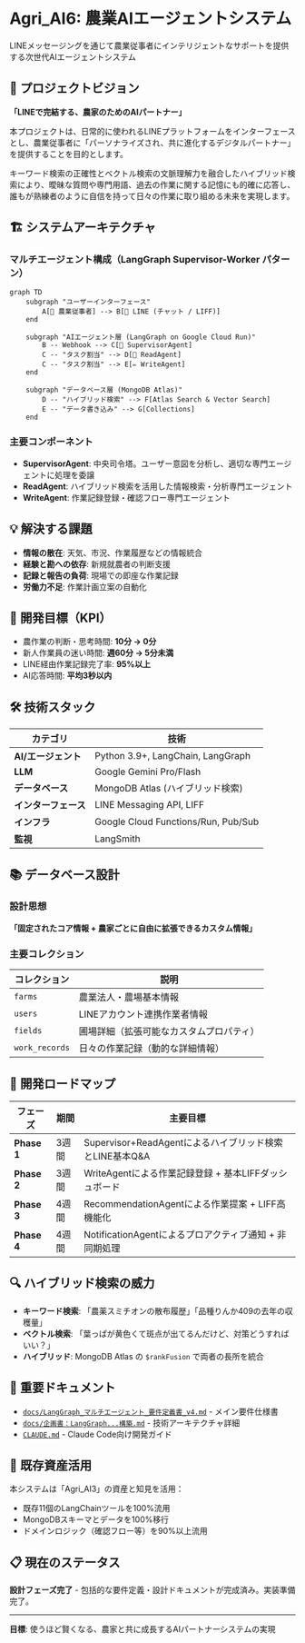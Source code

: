 # Agri_AI6: 農業AIエージェントシステム

LINEメッセージングを通じて農業従事者にインテリジェントなサポートを提供する次世代AIエージェントシステム

## 🌱 プロジェクトビジョン

**「LINEで完結する、農家のためのAIパートナー」**

本プロジェクトは、日常的に使われるLINEプラットフォームをインターフェースとし、農業従事者に「パーソナライズされ、共に進化するデジタルパートナー」を提供することを目的とします。

キーワード検索の正確性とベクトル検索の文脈理解力を融合したハイブリッド検索により、曖昧な質問や専門用語、過去の作業に関する記憶にも的確に応答し、誰もが熟練者のように自信を持って日々の作業に取り組める未来を実現します。

## 🏗️ システムアーキテクチャ

### マルチエージェント構成（LangGraph Supervisor-Worker パターン）

```mermaid
graph TD
    subgraph "ユーザーインターフェース"
        A[👤 農業従事者] --> B[📱 LINE (チャット / LIFF)]
    end

    subgraph "AIエージェント層 (LangGraph on Google Cloud Run)"
        B -- Webhook --> C[🧠 SupervisorAgent]
        C -- "タスク割当" --> D[📖 ReadAgent]
        C -- "タスク割当" --> E[✏️ WriteAgent]
    end

    subgraph "データベース層 (MongoDB Atlas)"
        D -- "ハイブリッド検索" --> F[Atlas Search & Vector Search]
        E -- "データ書き込み" --> G[Collections]
    end
```

### 主要コンポーネント

- **SupervisorAgent**: 中央司令塔。ユーザー意図を分析し、適切な専門エージェントに処理を委譲
- **ReadAgent**: ハイブリッド検索を活用した情報検索・分析専門エージェント
- **WriteAgent**: 作業記録登録・確認フロー専門エージェント

## 💡 解決する課題

- **情報の散在**: 天気、市況、作業履歴などの情報統合
- **経験と勘への依存**: 新規就農者の判断支援
- **記録と報告の負荷**: 現場での即座な作業記録
- **労働力不足**: 作業計画立案の自動化

## 🎯 開発目標（KPI）

- 農作業の判断・思考時間: **10分 → 0分**
- 新人作業員の迷い時間: **週60分 → 5分未満**
- LINE経由作業記録完了率: **95%以上**
- AI応答時間: **平均3秒以内**

## 🛠️ 技術スタック

| カテゴリ | 技術 |
|---------|------|
| **AI/エージェント** | Python 3.9+, LangChain, LangGraph |
| **LLM** | Google Gemini Pro/Flash |
| **データベース** | MongoDB Atlas (ハイブリッド検索) |
| **インターフェース** | LINE Messaging API, LIFF |
| **インフラ** | Google Cloud Functions/Run, Pub/Sub |
| **監視** | LangSmith |

## 📚 データベース設計

### 設計思想
**「固定されたコア情報 + 農家ごとに自由に拡張できるカスタム情報」**

### 主要コレクション

| コレクション | 説明 |
|-------------|------|
| `farms` | 農業法人・農場基本情報 |
| `users` | LINEアカウント連携作業者情報 |
| `fields` | 圃場詳細（拡張可能なカスタムプロパティ） |
| `work_records` | 日々の作業記録（動的な詳細情報） |

## 🚀 開発ロードマップ

| フェーズ | 期間 | 主要目標 |
|---------|------|----------|
| **Phase 1** | 3週間 | Supervisor+ReadAgentによるハイブリッド検索とLINE基本Q&A |
| **Phase 2** | 3週間 | WriteAgentによる作業記録登録 + 基本LIFFダッシュボード |
| **Phase 3** | 4週間 | RecommendationAgentによる作業提案 + LIFF高機能化 |
| **Phase 4** | 4週間 | NotificationAgentによるプロアクティブ通知 + 非同期処理 |

## 🔍 ハイブリッド検索の威力

- **キーワード検索**: 「農薬スミチオンの散布履歴」「品種りんか409の去年の収穫量」
- **ベクトル検索**: 「葉っぱが黄色くて斑点が出てるんだけど、対策どうすればいい？」
- **ハイブリッド**: MongoDB Atlas の `$rankFusion` で両者の長所を統合

## 📁 重要ドキュメント

- [`docs/LangGraph_マルチエージェント_要件定義書_v4.md`](docs/LangGraph_マルチエージェント_要件定義書_v4.md) - メイン要件仕様書
- [`docs/企画書：LangGraph...構築.md`](docs/企画書：LangGraphとMongoDBハイブリッド検索を活用した次世代LINE%20AIエージェントの構築.md) - 技術アーキテクチャ詳細
- [`CLAUDE.md`](CLAUDE.md) - Claude Code向け開発ガイド

## 🔄 既存資産活用

本システムは「Agri_AI3」の資産と知見を活用：
- 既存11個のLangChainツールを100%流用
- MongoDBスキーマとデータを100%移行
- ドメインロジック（確認フロー等）を90%以上流用

## 📋 現在のステータス

**設計フェーズ完了** - 包括的な要件定義・設計ドキュメントが完成済み。実装準備完了。

---

**目標**: 使うほど賢くなる、農家と共に成長するAIパートナーシステムの実現